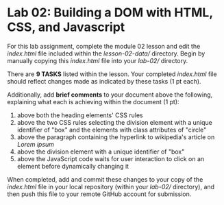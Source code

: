 # Lab 02: Building a DOM with HTML, CSS, and Javascript

For this lab assignment, complete the module 02 lesson and edit the *index.html* file included within the *lesson-02-data/* directory. Begin by manually copying this *index.html* file into your *lab-02/* directory.

There are **9 TASKS** listed within the lesson. Your completed *index.html* file should reflect changes made as indicated by these tasks (1 pt each).

Additionally, add **brief comments** to your document above the following, explaining what each is achieving within the document (1 pt):

1. above both the heading elements' CSS rules
2. above the two CSS rules selecting the division element with a unique identifier of "box" and the elements with class attributes of "circle"
3. above the paragraph containing the hyperlink to wikipedia's article on *Lorem ipsum*
4. above the division element with a unique identifier of "box" 
5. above the JavaScript code waits for user interaction to click on an element before dynamically changing it

When completed, add and commit these changes to your copy of the *index.html* file in your local repository (within your *lab-02/* directory), and then push this file to your remote GitHub account for submission.